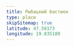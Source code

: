 ```yaml
---
title: Рыбацкий бастион
type: place
skipSitemap: true
latitude: 47.50173
longitude: 19.035189
---
```

